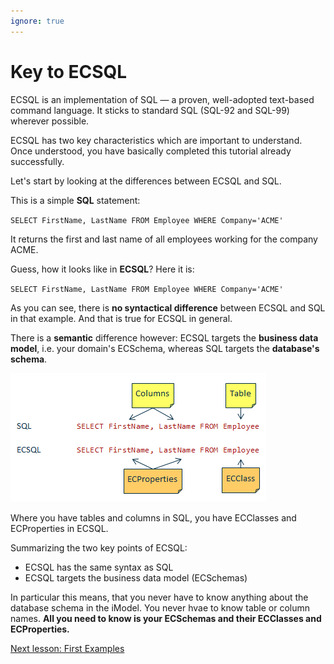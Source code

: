 ```yaml
---
ignore: true
---
```

# Key to ECSQL

ECSQL is an implementation of SQL — a proven, well-adopted text-based command language. It sticks to
standard SQL (SQL-92 and SQL-99) wherever possible.

ECSQL has two key characteristics which are important to understand. Once understood, you have basically completed this tutorial already successfully.

Let's start by looking at the differences between ECSQL and SQL.

This is a simple **SQL** statement:

  `SELECT FirstName, LastName FROM Employee WHERE Company='ACME'`

It returns the first and last name of all employees working for the company ACME.

Guess, how it looks like in **ECSQL**? Here it is:

  `SELECT FirstName, LastName FROM Employee WHERE Company='ACME'`

As you can see, there is **no syntactical difference** between ECSQL and SQL in that example. And that is true for ECSQL in general.

There is a **semantic** difference however: ECSQL targets the **business data model**, i.e. your domain's ECSchema, whereas SQL targets the **database's schema**.

![ECSQL versus SQL](../ecsql_vs_sql.png "ECSQL versus SQL")

Where you have tables and columns in SQL, you have ECClasses and ECProperties in ECSQL.

Summarizing the two key points of ECSQL:

- ECSQL has the same syntax as SQL
- ECSQL targets the business data model (ECSchemas)

In particular this means, that you never have to know anything about the database schema in the iModel. You never hvae to know table or column names. **All you need to know is your ECSchemas and their ECClasses and ECProperties.**

[Next lesson: First Examples](./FirstExamples)